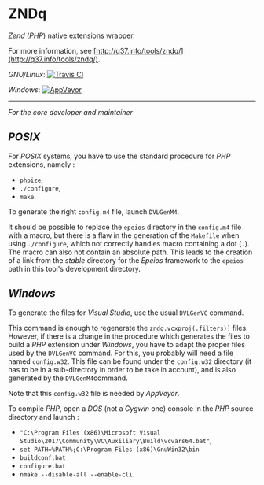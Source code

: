 # ZNDq

*Zend* (*PHP*) native extensions wrapper.


For more information, see [http://q37.info/tools/zndq/](http://q37.info/tools/zndq/).

*GNU/Linux*: [![Travis CI](https://travis-ci.org/epeios-q37/zndq.png)](https://travis-ci.org/epeios-q37/zndq)
 
*Windows*: [![AppVeyor](http://ci.appveyor.com/api/projects/status/github/epeios-q37/zndq)](http://ci.appveyor.com/project/epeios-q37/zndq)

----------

*For the core developer and maintainer*

## *POSIX*

For *POSIX* systems, you have to use the standard procedure for *PHP* extensions, namely :
- `phpize`,
- `./configure`,
- `make`.

To generate the right `config.m4` file, launch `DVLGenM4`.

It should be possible to replace the `epeios` directory in the `config.m4` file with a macro, but there is a flaw in the generation of the `Makefile` when using `./configure`, which not correctly handles macro containing a dot (`.`). The macro can also not contain an absolute path. This leads to the creation of a link from the *stable* directory for the *Epeios* framework to the `epeios` path in this tool's development directory.  

## *Windows*

To generate the files for *Visual Studio*, use the usual `DVLGenVC` command.

This command is enough to regenerate the `zndq.vcxproj(.filters)]` files. However, if there is a change in the procedure which generates the files to build a *PHP* extension under *Windows*, you have to adapt the proper files used by the `DVLGenVC` command. For this, you probably will need a file named `config.w32`. This file can be found under the `config.w32` directory (it has to be in a sub-directory in order to be take in account), and is also generated by the `DVLGenM4`command.

Note that this `config.w32` file is needed by *AppVeyor*.

To compile *PHP*, open a *DOS* (not a *Cygwin* one) console in the *PHP* source directory and launch :
- `"C:\Program Files (x86)\Microsoft Visual Studio\2017\Community\VC\Auxiliary\Build\vcvars64.bat"`,
- `set PATH=%PATH%;C:\Program Files (x86)\GnuWin32\bin`
- `buildconf.bat`
- `configure.bat`
- `nmake --disable-all --enable-cli`.